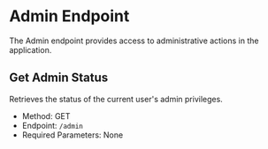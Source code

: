 # Admin Endpoint

The Admin endpoint provides access to administrative actions in the application.

## Get Admin Status

Retrieves the status of the current user's admin privileges.

- Method: GET
- Endpoint: `/admin`
- Required Parameters: None
